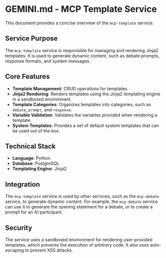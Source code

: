 # GEMINI.md - MCP Template Service

This document provides a concise overview of the `mcp-template` service.

## Service Purpose

The `mcp-template` service is responsible for managing and rendering Jinja2 templates. It is used to generate dynamic content, such as debate prompts, response formats, and system messages.

## Core Features

- **Template Management**: CRUD operations for templates.
- **Jinja2 Rendering**: Renders templates using the Jinja2 templating engine in a sandboxed environment.
- **Template Categories**: Organizes templates into categories, such as `debate`, `prompt`, and `response`.
- **Variable Validation**: Validates the variables provided when rendering a template.
- **System Templates**: Provides a set of default system templates that can be used out of the box.

## Technical Stack

- **Language**: Python
- **Database**: PostgreSQL
- **Templating Engine**: Jinja2

## Integration

The `mcp-template` service is used by other services, such as the `mcp-debate` service, to generate dynamic content. For example, the `mcp-debate` service can use it to generate the opening statement for a debate, or to create a prompt for an AI participant.

## Security

The service uses a sandboxed environment for rendering user-provided templates, which prevents the execution of arbitrary code. It also uses auto-escaping to prevent XSS attacks.
